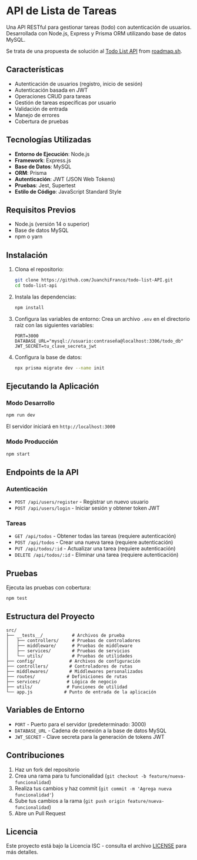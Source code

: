 # API de Lista de Tareas

Una API RESTful para gestionar tareas (todo) con autenticación de usuarios. Desarrollada con Node.js, Express y Prisma ORM utilizando base de datos MySQL.

Se trata de una propuesta de solución al [Todo List API](https://roadmap.sh/projects/todo-list-api) from [roadmap.sh](https://roadmap.sh/).

## Características

- Autenticación de usuarios (registro, inicio de sesión)
- Autenticación basada en JWT
- Operaciones CRUD para tareas
- Gestión de tareas específicas por usuario
- Validación de entrada
- Manejo de errores
- Cobertura de pruebas

## Tecnologías Utilizadas

- **Entorno de Ejecución**: Node.js
- **Framework**: Express.js
- **Base de Datos**: MySQL
- **ORM**: Prisma
- **Autenticación**: JWT (JSON Web Tokens)
- **Pruebas**: Jest, Supertest
- **Estilo de Código**: JavaScript Standard Style

## Requisitos Previos

- Node.js (versión 14 o superior)
- Base de datos MySQL
- npm o yarn

## Instalación

1. Clona el repositorio:
   ```bash
   git clone https://github.com/JuanchiFranco/todo-list-API.git
   cd todo-list-api
   ```

2. Instala las dependencias:
   ```bash
   npm install
   ```

3. Configura las variables de entorno:
   Crea un archivo `.env` en el directorio raíz con las siguientes variables:
   ```
   PORT=3000
   DATABASE_URL="mysql://usuario:contraseña@localhost:3306/todo_db"
   JWT_SECRET=tu_clave_secreta_jwt
   ```

4. Configura la base de datos:
   ```bash
   npx prisma migrate dev --name init
   ```

## Ejecutando la Aplicación

### Modo Desarrollo
```bash
npm run dev
```

El servidor iniciará en `http://localhost:3000`

### Modo Producción
```bash
npm start
```

## Endpoints de la API

### Autenticación

- `POST /api/users/register` - Registrar un nuevo usuario
- `POST /api/users/login` - Iniciar sesión y obtener token JWT

### Tareas

- `GET /api/todos` - Obtener todas las tareas (requiere autenticación)
- `POST /api/todos` - Crear una nueva tarea (requiere autenticación)
- `PUT /api/todos/:id` - Actualizar una tarea (requiere autenticación)
- `DELETE /api/todos/:id` - Eliminar una tarea (requiere autenticación)

## Pruebas

Ejecuta las pruebas con cobertura:
```bash
npm test
```

## Estructura del Proyecto

```
src/
├── __tests__/           # Archivos de prueba
│   ├── controllers/     # Pruebas de controladores
│   ├── middleware/      # Pruebas de middleware
│   ├── services/        # Pruebas de servicios
│   └── utils/           # Pruebas de utilidades
├── config/             # Archivos de configuración
├── controllers/        # Controladores de rutas
├── middlewares/        # Middlewares personalizados
├── routes/            # Definiciones de rutas
├── services/          # Lógica de negocio
├── utils/             # Funciones de utilidad
└── app.js            # Punto de entrada de la aplicación
```

## Variables de Entorno

- `PORT` - Puerto para el servidor (predeterminado: 3000)
- `DATABASE_URL` - Cadena de conexión a la base de datos MySQL
- `JWT_SECRET` - Clave secreta para la generación de tokens JWT

## Contribuciones

1. Haz un fork del repositorio
2. Crea una rama para tu funcionalidad (`git checkout -b feature/nueva-funcionalidad`)
3. Realiza tus cambios y haz commit (`git commit -m 'Agrega nueva funcionalidad'`)
4. Sube tus cambios a la rama (`git push origin feature/nueva-funcionalidad`)
5. Abre un Pull Request

## Licencia

Este proyecto está bajo la Licencia ISC - consulta el archivo [LICENSE](LICENSE) para más detalles.
